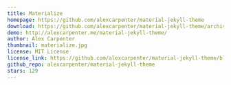 ```yaml
---
title: Materialize
homepage: https://github.com/alexcarpenter/material-jekyll-theme
download: https://github.com/alexcarpenter/material-jekyll-theme/archive/gh-pages.zip
demo: http://alexcarpenter.me/material-jekyll-theme/
author: Alex Carpenter
thumbnail: materialize.jpg
license: MIT License
license_link: https://github.com/alexcarpenter/material-jekyll-theme/blob/gh-pages/LICENSE
github_repo: alexcarpenter/material-jekyll-theme
stars: 129
---
```

